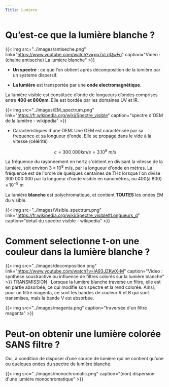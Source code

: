 ```yaml
---
Title: Lumiere
---
```


# Qu’est-ce que la lumière blanche ?



{{< img src="../images/antiseche.png" link="https://www.youtube.com/watch?v=pp7uLrjQwFo" caption="Video : (chaine antiseche) La lumière blanche" >}}
* **Un spectre** : ce que l’on obtient après décomposition de la lumière par un systeme dispersif.

* **La lumière** est transportée par une **onde electromagnétique**. 

La lumière visible est constituée d’onde de longueurs d’ondes comprises entre **400 et 800nm**. Elle est bordée par les domaines UV et IR.

{{< img src="../images/EM_spectrum.png" link="https://fr.wikipedia.org/wiki/Spectre_visible" caption="spectre d'OEM de la lumière - wikipedia" >}}

* Caracteristiques d'une OEM: Une OEM est caractérisée par sa frequence et sa longueur d'onde. Elle se propage dans le vide à la vitesse (célérité) 

$$c = 300~000 km/s = 3.10^8~m/s$$

La fréquence du rayonnement en hertz s'obtient en divisant la vitesse de la lumière, soit environ 3 × 10<sup>8</sup> m/s, par la longueur d'onde en mètres. La fréquence est de l'ordre de quelques centaines de THz lorsque l'on divise 300 000 000 par la longueur d'onde visible en nanomètres, ou 400(à 800) × 10<sup>−9</sup> m

La lumière **blanche** est polychromatique, et contient **TOUTES** les ondes EM du visible.



{{< img src="../images/Visible_spectrum.png" link="https://fr.wikipedia.org/wiki/Spectre_visible#Longueurs_d" caption="detail du spectre visible - wikipedia" >}}


# Comment selectionne t-on une couleur dans la lumière blanche ?


{{< img src="../images/decomposition.png" link="https://www.youtube.com/watch?v=lA93JZKwX-M" caption="Video : synthèse soustractive ou influence de filtres colorés sur la lumière blanche" >}}
TRANSMISSION :
Lorsque la lumière blanche traverse un filtre, elle est en partie absorbée, ce qui modifie son spectre et la rend colorée. Ainsi, pour un filtre magenta, ce sont les bandes de couleur R et B qui sont transmises, mais la bande V est absorbée.

{{< img src="../images/magenta.png" caption="traversée d'un filtre magenta" >}}
# Peut-on obtenir une lumière colorée SANS filtre ?
Oui, à condition de disposer d’une source de lumière qui ne contient qu’une ou quelques ondes du spectre de lumière blanche.

{{< img src="../images/monochromatic.png" caption="(non) dispersion d'une lumière monochromatique" >}}